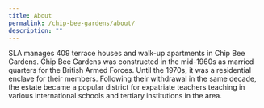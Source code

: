 ```yaml
---
title: About
permalink: /chip-bee-gardens/about/
description: ""
---
```

  
SLA manages 409 terrace houses and walk-up apartments in Chip Bee Gardens. Chip Bee Gardens was constructed in the mid-1960s as married quarters for the British Armed Forces. Until the 1970s, it was a residential enclave for their members. Following their withdrawal in the same decade, the estate became a popular district for expatriate teachers teaching in various international schools and tertiary institutions in the area.
